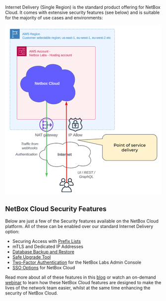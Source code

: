 Internet Delivery (Single Region) is the standard product offering for NetBox Cloud. It comes with extensive security features (see below) and is suitable for the majority of use cases and environments:

![Internet Delivery](../images/cloud-connectivity/internet-delivery.png)

## NetBox Cloud Security Features
Below are just a few of the Security features available on the NetBox Cloud platform. All of these can be enabled over our standard Internet Delivery option:

- Securing Access with [Prefix Lists](https://docs.netboxlabs.com/Administration%20Console/prefix-lists/)
- mTLS and Dedicated IP Addresses
- [Database Backup and Restore](https://docs.netboxlabs.com/Administration%20Console/working_with_database_backups/)
- [Safe Upgrade Tool](https://docs.netboxlabs.com/Administration%20Console/upgrading-nbc/)
- [Two-Factor Authentication](https://docs.netboxlabs.com/Administration%20Console/set_up_2fa/) for the NetBox Labs Admin Console
- [SSO Options](https://docs.netboxlabs.com/Administration%20Console/azure-ad-sso-setup/) for NetBox Cloud

Read more about all of these features in this [blog](https://netboxlabs.com/blog/security-and-convenience-are-always-in-focus-in-the-netbox-cloud-platform/?preview_id=19124&preview_nonce=8a862c2421&preview=true) or watch an on-demand [webinar](https://netboxlabs.com/events/webinar-new-security-and-efficiency-enhancements-in-netbox-cloud/) to learn how these NetBox Cloud features are designed to make the lives of the network team easier, whilst at the same time enhancing the security of NetBox Cloud.